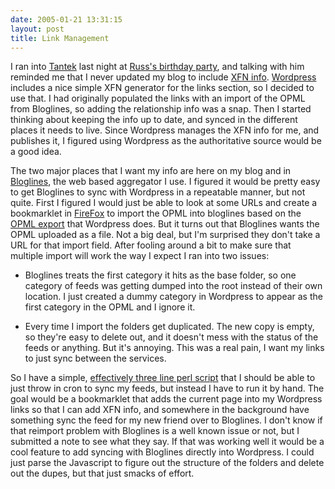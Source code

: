 ```yaml
---
date: 2005-01-21 13:31:15
layout: post
title: Link Management
---
```


I ran into [Tantek](http://tantek.com/log/) last night at [Russ's birthday party](http://www.russellbeattie.com/notebook/1008256.html), and talking with him reminded me that I never updated my blog to include [XFN info](http://gmpg.org/xfn/). [Wordpress](http://www.wordpress.org) includes a nice simple XFN generator for the links section, so I decided to use that. I had originally populated the links with an import of the OPML from Bloglines, so adding the relationship info was a snap. Then I started thinking about keeping the info up to date, and synced in the different places it needs to live. Since Wordpress manages the XFN info for me, and publishes it, I figured using Wordpress as the authoritative source would be a good idea.





The two major places that I want my info are here on my blog and in [Bloglines](http://www.bloglines.com), the web based aggregator I use. I figured it would be pretty easy to get Bloglines to sync with Wordpress in a repeatable manner, but not quite. First I figured I would just be able to look at some URLs and create a bookmarklet in [FireFox](http://www.mozilla.org/products/firefox/) to import the OPML into bloglines based on the [OPML export](http://www.bitsplitter.net/blog/wp-links-opml.php) that Wordpress does. But it turns out that Bloglines wants the OPML uploaded as a file. Not a big deal, but I'm surprised they don't take a URL for that import field. After fooling around a bit to make sure that multiple import will work the way I expect I ran into two issues:






  * Bloglines treats the first category it hits as the base folder, so one category of feeds was getting dumped into the root instead of their own location. I just created a dummy category in Wordpress to appear as the first category in the OPML and I ignore it.


  * Every time I import the folders get duplicated. The new copy is empty, so they're easy to delete out, and it doesn't mess with the status of the feeds or anything. But it's annoying. This was a real pain, I want my links to just sync between the services.




So I have a simple, [effectively three line perl script](http://www.bitsplitter.net/projects/wp-to-bloglines.txt) that I should be able to just throw in cron to sync my feeds, but instead I have to run it by hand. The goal would be a bookmarklet that adds the current page into my Wordpress links so that I can add XFN info, and somewhere in the background have something sync the feed for my new friend over to Bloglines. I don't know if that reimport problem with Bloglines is a well known issue or not, but I submitted a note to see what they say. If that was working well it would be a cool feature to add syncing with Bloglines directly into Wordpress. I could just parse the Javascript to figure out the structure of the folders and delete out the dupes, but that just smacks of effort.
